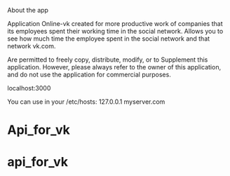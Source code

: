 


About the app

Application Online-vk created for more productive work
of companies that its employees spent their working
time in the social network. Allows you to see how much time the employee spent in the social network and that network vk.com.


Are permitted to freely copy, distribute, modify, or
to Supplement this application. However, please always refer to
the owner of this application, and do not use
the application for commercial purposes.


localhost:3000

You can use in your /etc/hosts:
127.0.0.1 myserver.com
# Api_for_vk
# api_for_vk
